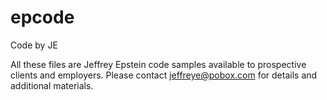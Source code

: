 # epcode
Code by JE

All these files are Jeffrey Epstein code samples available to prospective clients and employers. Please contact jeffreye@pobox.com for details and additional materials.
